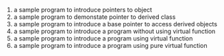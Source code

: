 1. a sample program to introduce pointers to object
2. a sample program to demonstate pointer to derived class
3. a sample program to introduce a base pointer to access derived objects
4. a sample program to introduce a program without using virtual function
5. a sample program to introduce a program using virtual function
6. a sample program to introduce a program using pure virtual function
